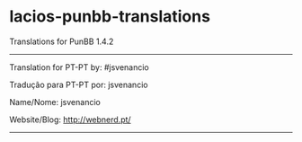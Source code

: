lacios-punbb-translations
=========================

Translations for PunBB 1.4.2

*********************************
Translation for PT-PT by: #jsvenancio

Tradução para PT-PT por: jsvenancio

Name/Nome: jsvenancio

Website/Blog: http://webnerd.pt/
*********************************
